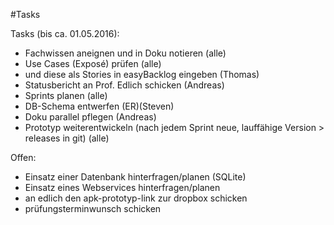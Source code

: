 #Tasks

Tasks (bis ca. 01.05.2016):
- Fachwissen aneignen und in Doku notieren (alle)
- Use Cases (Exposé) prüfen (alle)
- und diese als Stories in easyBacklog eingeben (Thomas)
- Statusbericht an Prof. Edlich schicken (Andreas)
- Sprints planen (alle)
- DB-Schema entwerfen (ER)(Steven)
- Doku parallel pflegen (Andreas)
- Prototyp weiterentwickeln (nach jedem Sprint neue, lauffähige Version > releases in git) (alle)

Offen:
- Einsatz einer Datenbank hinterfragen/planen (SQLite)
- Einsatz eines Webservices hinterfragen/planen
- an edlich den apk-prototyp-link zur dropbox schicken
- prüfungsterminwunsch schicken

